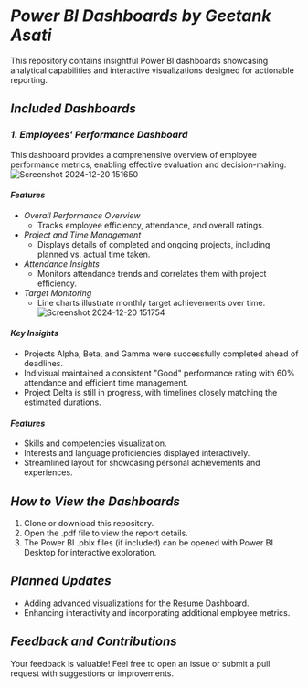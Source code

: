 # *Power BI Dashboards by Geetank Asati*

This repository contains insightful Power BI dashboards showcasing analytical capabilities and interactive visualizations designed for actionable reporting.

## *Included Dashboards*

### *1. Employees' Performance Dashboard*
This dashboard provides a comprehensive overview of employee performance metrics, enabling effective evaluation and decision-making.
![Screenshot 2024-12-20 151650](https://github.com/user-attachments/assets/499b59d7-1ecd-4ac8-a8fd-8da13cf2af1d)

#### *Features*
- *Overall Performance Overview*  
  - Tracks employee efficiency, attendance, and overall ratings.  
- *Project and Time Management*  
  - Displays details of completed and ongoing projects, including planned vs. actual time taken.  
- *Attendance Insights*  
  - Monitors attendance trends and correlates them with project efficiency.  
- *Target Monitoring*  
  - Line charts illustrate monthly target achievements over time.  
![Screenshot 2024-12-20 151754](https://github.com/user-attachments/assets/e097a95f-c8d5-408f-bfa9-c439f175a786)

#### *Key Insights*
- Projects Alpha, Beta, and Gamma were successfully completed ahead of deadlines.  
- Indivisual maintained a consistent "Good" performance rating with 60% attendance and efficient time management.  
- Project Delta is still in progress, with timelines closely matching the estimated durations.



#### *Features*
- Skills and competencies visualization.  
- Interests and language proficiencies displayed interactively.  
- Streamlined layout for showcasing personal achievements and experiences.

## *How to View the Dashboards*
1. Clone or download this repository.  
2. Open the .pdf file to view the report details.  
3. The Power BI .pbix files (if included) can be opened with Power BI Desktop for interactive exploration.

## *Planned Updates*
- Adding advanced visualizations for the Resume Dashboard.  
- Enhancing interactivity and incorporating additional employee metrics.

## *Feedback and Contributions*
Your feedback is valuable! Feel free to open an issue or submit a pull request with suggestions or improvements.
